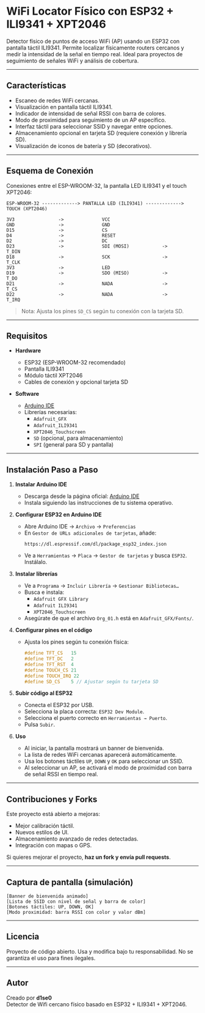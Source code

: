 # WiFi Locator Físico con ESP32 + ILI9341 + XPT2046

Detector físico de puntos de acceso WiFi (AP) usando un ESP32 con pantalla táctil ILI9341. Permite localizar físicamente routers cercanos y medir la intensidad de la señal en tiempo real. Ideal para proyectos de seguimiento de señales WiFi y análisis de cobertura.

---

## Características

- Escaneo de redes WiFi cercanas.
- Visualización en pantalla táctil ILI9341.
- Indicador de intensidad de señal RSSI con barra de colores.
- Modo de proximidad para seguimiento de un AP específico.
- Interfaz táctil para seleccionar SSID y navegar entre opciones.
- Almacenamiento opcional en tarjeta SD (requiere conexión y librería SD).
- Visualización de iconos de batería y SD (decorativos).

---

## Esquema de Conexión

Conexiones entre el ESP-WROOM-32, la pantalla LED ILI9341 y el touch XPT2046:

```
ESP-WROOM-32 -------------> PANTALLA LED (ILI9341) -------------> TOUCH (XPT2046)

3V3                ->              VCC
GND                ->              GND
D15                ->              CS
D4                 ->              RESET
D2                 ->              DC
D23                ->              SDI (MOSI)            ->          T_DIN
D18                ->              SCK                   ->          T_CLK
3V3                ->              LED
D19                ->              SDO (MISO)            ->          T_DO
D21                ->              NADA                  ->          T_CS
D22                ->              NADA                  ->          T_IRQ
```

> Nota: Ajusta los pines `SD_CS` según tu conexión con la tarjeta SD.

---

## Requisitos

- **Hardware**
  - ESP32 (ESP-WROOM-32 recomendado)
  - Pantalla ILI9341
  - Módulo táctil XPT2046
  - Cables de conexión y opcional tarjeta SD

- **Software**
  - [Arduino IDE](https://www.arduino.cc/en/software)
  - Librerías necesarias:
    - `Adafruit_GFX`
    - `Adafruit_ILI9341`
    - `XPT2046_Touchscreen`
    - `SD` (opcional, para almacenamiento)
    - `SPI` (general para SD y pantalla)

---

## Instalación Paso a Paso

1. **Instalar Arduino IDE**
   - Descarga desde la página oficial: [Arduino IDE](https://www.arduino.cc/en/software)
   - Instala siguiendo las instrucciones de tu sistema operativo.

2. **Configurar ESP32 en Arduino IDE**
   - Abre Arduino IDE → `Archivo` → `Preferencias`
   - En `Gestor de URLs adicionales de tarjetas`, añade:
     ```
     https://dl.espressif.com/dl/package_esp32_index.json
     ```
   - Ve a `Herramientas` → `Placa` → `Gestor de tarjetas` y busca `ESP32`. Instálalo.

3. **Instalar librerías**
   - Ve a `Programa` → `Incluir Librería` → `Gestionar Bibliotecas…`
   - Busca e instala:
     - `Adafruit GFX Library`
     - `Adafruit ILI9341`
     - `XPT2046_Touchscreen`
   - Asegúrate de que el archivo `Org_01.h` está en `Adafruit_GFX/Fonts/`.

4. **Configurar pines en el código**
   - Ajusta los pines según tu conexión física:
     ```cpp
     #define TFT_CS   15
     #define TFT_DC   2
     #define TFT_RST  4
     #define TOUCH_CS 21
     #define TOUCH_IRQ 22
     #define SD_CS    5 // Ajustar según tu tarjeta SD
     ```

5. **Subir código al ESP32**
   - Conecta el ESP32 por USB.
   - Selecciona la placa correcta: `ESP32 Dev Module`.
   - Selecciona el puerto correcto en `Herramientas → Puerto`.
   - Pulsa `Subir`.

6. **Uso**
   - Al iniciar, la pantalla mostrará un banner de bienvenida.
   - La lista de redes WiFi cercanas aparecerá automáticamente.
   - Usa los botones táctiles `UP`, `DOWN` y `OK` para seleccionar un SSID.
   - Al seleccionar un AP, se activará el modo de proximidad con barra de señal RSSI en tiempo real.

---

## Contribuciones y Forks

Este proyecto está abierto a mejoras:

- Mejor calibración táctil.
- Nuevos estilos de UI.
- Almacenamiento avanzado de redes detectadas.
- Integración con mapas o GPS.

Si quieres mejorar el proyecto, **haz un fork y envía pull requests**.

---

## Captura de pantalla (simulación)

```
[Banner de bienvenida animado]
[Lista de SSID con nivel de señal y barra de color]
[Botones táctiles: UP, DOWN, OK]
[Modo proximidad: barra RSSI con color y valor dBm]
```

---

## Licencia

Proyecto de código abierto. Usa y modifica bajo tu responsabilidad. No se garantiza el uso para fines ilegales.

---

## Autor

Creado por **d1se0**  
Detector de Wifi cercano físico basado en ESP32 + ILI9341 + XPT2046.
